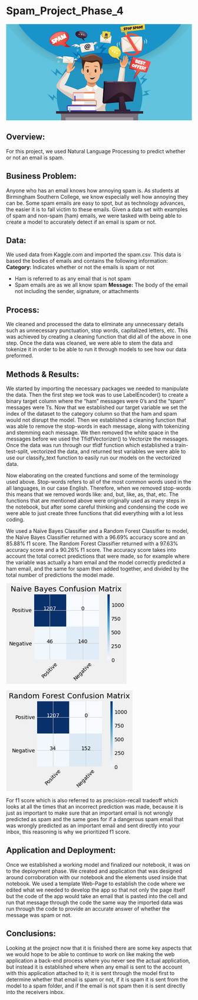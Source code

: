 # Spam_Project_Phase_4
![alt text](https://github.com/EmmaChoate/Spam_Project_Phase_4/blob/main/images/spam_clipart.jpeg)

## Overview:
For this project, we used Natural Language Processing to predict whether or not an email is spam. 

## Business Problem:
Anyone who has an email knows how annoying spam is. As students at Birmingham Southern College, we know especially well how annoying they can be. Some spam emails are easy to spot, but as technology advances, the easier it is to fall victim to these emails. Given a data set with examples of spam and non-spam (ham) emails, we were tasked with being able to create a model to accurately detect if an email is spam or not.

## Data:
We used data from Kaggle.com and imported the spam.csv. This data is based the bodies of emails and contains the following information:
**Category:** Indicates whether or not the emails is spam or not
-	Ham is referred to as any email that is not spam
-	Spam emails are as we all know spam
**Message:** The body of the email not including the sender, signature, or attachments 

## Process:
We cleaned and processed the data to eliminate any unnecessary details such as unnecessary punctuation, stop words, capitalized letters, etc. This was achieved by creating a cleaning function that did all of the above in one step. Once the data was cleaned, we were able to stem the data and tokenize it in order to be able to run it through models to see how our data preformed. 

## Methods & Results:
We started by importing the necessary packages we needed to manipulate the data.  Then the first step we took was to use LabelEncoder() to create a binary target column where the “ham” messages were 0’s and the “spam” messages were 1’s.  Now that we established our target variable we set the index of the dataset to the category column so that the ham and spam would not disrupt the model.  Then we established a cleaning function that was able to remove the stop-words in each message, along with tokenizing and stemming each message.  We then removed the white space in the messages before we used the TfidfVectorizer() to Vectorize the messages.  Once the data was run through our tfidf function which established a train-test-split, vectorized the data, and returned test variables we were able to use our classify_text function to easily run our models on the vectorized data.  

Now elaborating on the created functions and some of the terminology used above.  Stop-words refers to all of the most common words used in the all languages, in our case English.  Therefore, when we removed stop-words this means that we removed words like: and, but, like, as, that, etc. The functions that are mentioned above were originally used as many steps in the notebook, but after some careful thinking and condensing the code we were able to just create three functions that did everything with a lot less coding.  

We used a Naïve Bayes Classifier and a Random Forest Classifier to model, the Naïve Bayes Classifier returned with a 96.69% accuracy score and an 85.88% f1 score.  The Random Forest Classifier returned with a 97.63% accuracy score and a 90.26% f1 score.  The accuracy score takes into account the total correct predictions that were made, so for example where the variable was actually a ham email and the model correctly predicted a ham email, and the same for spam then added together, and divided by the total number of predictions the model made.

![alt text](https://github.com/EmmaChoate/Spam_Project_Phase_4/blob/main/images/nb_confusion_matrix.png)


![alt text](https://github.com/EmmaChoate/Spam_Project_Phase_4/blob/main/images/rf_confusion_matrix.png)


For f1 score which is also referred to as precision-recall tradeoff which looks at all the times that an incorrect prediction was made, because it is just as important to make sure that an important email is not wrongly predicted as spam and the same goes for if a dangerous spam email that was wrongly predicted as an important email and sent directly into your inbox, this reasoning is why we prioritized f1 score.  

## Application and Deployment:
Once we established a working model and finalized our notebook, it was on to the deployment phase.  We created and application that was designed around corroboration with our notebook and the elements used inside that notebook.  We used a template Web-Page to establish the code where we edited what we needed to develop the app so that not only the page itself but the code of the app would take an email that is pasted into the cell and run that message through the code the same way the imported data was run through the code to provide an accurate answer of whether the message was spam or not.

## Conclusions:
Looking at the project now that it is finished there are some key aspects that we would hope to be able to continue to work on like making the web application a back-end process where you never see the actual application, but instead it is established where when any email is sent to the account with this application attached to it; it is sent through the model first to determine whether that email is spam or not, if it is spam it is sent from the model to a spam folder, and if the email is not spam then it is sent directly into the receivers inbox.
